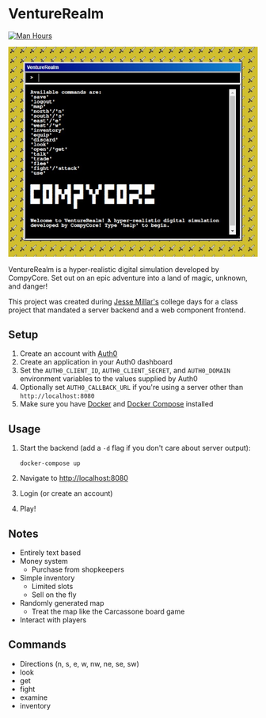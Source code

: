 # VentureRealm

[![Man Hours](https://img.shields.io/endpoint?url=https%3A%2F%2Fmh.jessemillar.com%2Fhours%3Frepo%3Dhttps%3A%2F%2Fgithub.com%2Fcompycore%2Fventurerealm.git)](https://jessemillar.com/r/man-hours)

![VentureRealm Screenshot](screenshot.jpg)

VentureRealm is a hyper-realistic digital simulation developed by CompyCore. Set out on an epic adventure into a land of magic, unknown, and danger!

This project was created during [Jesse Millar's](https://jessemillar.com) college days for a class project that mandated a server backend and a web component frontend.

## Setup

1. Create an account with [Auth0](https://auth0.com/)
1. Create an application in your Auth0 dashboard
1. Set the `AUTH0_CLIENT_ID`, `AUTH0_CLIENT_SECRET`, and `AUTH0_DOMAIN` environment variables to the values supplied by Auth0
1. Optionally set `AUTH0_CALLBACK_URL` if you're using a server other than `http://localhost:8080`
1. Make sure you have [Docker](https://www.docker.com/) and [Docker Compose](https://docs.docker.com/compose/) installed

## Usage

1. Start the backend (add a `-d` flag if you don't care about server output):

	```
	docker-compose up
	```

1. Navigate to [http://localhost:8080](http://localhost:8080)
1. Login (or create an account)
1. Play!

## Notes

- Entirely text based
- Money system
	- Purchase from shopkeepers
- Simple inventory
	- Limited slots
	- Sell on the fly
- Randomly generated map
	- Treat the map like the Carcassone board game
- Interact with players

## Commands

- Directions (n, s, e, w, nw, ne, se, sw)
- look
- get
- fight
- examine
- inventory
